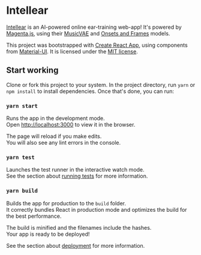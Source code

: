 # Intellear

[Intellear](https://intellear.com/) is an AI-powered online ear-training web-app! It's powered by [Magenta.js](https://magenta.tensorflow.org/), using their [MusicVAE](https://magenta.tensorflow.org/music-vae) and [Onsets and Frames](https://magenta.tensorflow.org/onsets-frames) models. 

This project was bootstrapped with [Create React App](https://github.com/facebook/create-react-app), using components from [Material-UI](https://material-ui.com/). It is licensed under the [MIT license](LICENSE).

## Start working

Clone or fork this project to your system. In the project directory, run `yarn` or `npm install` to install dependencies. Once that's done, you can run:

### `yarn start`

Runs the app in the development mode.<br />
Open [http://localhost:3000](http://localhost:3000) to view it in the browser.

The page will reload if you make edits.<br />
You will also see any lint errors in the console.

### `yarn test`

Launches the test runner in the interactive watch mode.<br />
See the section about [running tests](https://facebook.github.io/create-react-app/docs/running-tests) for more information.

### `yarn build`

Builds the app for production to the `build` folder.<br />
It correctly bundles React in production mode and optimizes the build for the best performance.

The build is minified and the filenames include the hashes.<br />
Your app is ready to be deployed!

See the section about [deployment](https://facebook.github.io/create-react-app/docs/deployment) for more information.
